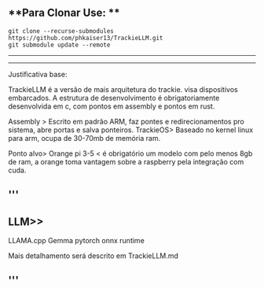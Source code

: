 **Para Clonar Use: **
---
    git clone --recurse-submodules https://github.com/phkaiser13/TrackieLLM.git
    git submodule update --remote
---
---
Justificativa base:

TrackieLLM é a versão de mais arquitetura do trackie.
visa dispositivos embarcados.
A estrutura de desenvolvimento é obrigatoriamente desenvolvida em c, com pontos em assembly e pontos em rust.

Assembly > Escrito em padrão ARM, faz pontes e redirecionamentos pro sistema, abre portas e salva ponteiros.
TrackieOS> Baseado no kernel linux para arm, ocupa de 30-70mb de memória ram.

Ponto alvo> Orange pi 3-5 < é obrigatório um modelo com pelo menos 8gb de ram, a orange toma vantagem sobre a raspberry pela integração com cuda.

'''
---


LLM>>
---
LLAMA.cpp
Gemma
pytorch
onnx runtime

Mais detalhamento será descrito em TrackieLLM.md

'''
---
